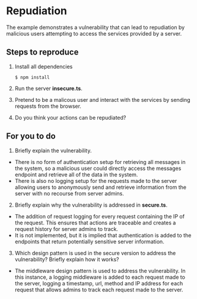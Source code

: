 # Repudiation

The example demonstrates a vulnerability that can lead to repudiation by malicious users attempting to access the services provided by a server.

## Steps to reproduce

1. Install all dependencies

    `$ npm install`

2. Run the server __insecure.ts__.

3. Pretend to be a malicous user and interact with the services by sending requests from the browser.

4. Do you think your actions can be repudiated?

## For you to do

1. Briefly explain the vulnerability.
- There is no form of authentication setup for retrieving all messages in the system,
so a malicious user could directly access the messages endpoint and retrieve all of the data in the system.
- There is also no logging setup for the requests made to the server allowing users to anonymously
send and retrieve information from the server with no recourse from server admins. 
2. Briefly explain why the vulnerability is addressed in __secure.ts__.
- The addition of request logging for every request containing the IP of the request. This ensures
that actions are traceable and creates a request history for server admins to track.
- It is not implemented, but it is implied that authentication is added to the endpoints that return
potentially sensitive server information.
3. Which design pattern is used in the secure version to address the vulnerability? Briefly explain how it works?
- The middleware design pattern is used to address the vulnerability. In this instance, a logging middleware is added
to each request made to the server, logging a timestamp, url, method and IP address for each request that allows admins
to track each request made to the server. 